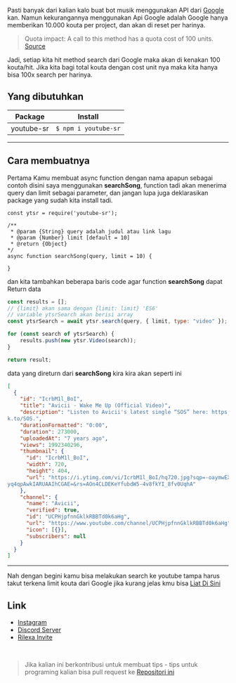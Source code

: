 Pasti banyak dari kalian kalo buat bot musik menggunakan API dari [Google](https://google.com) kan.
Namun kekurangannya menggunakan Api Google adalah Google hanya memberikan 10.000 kouta per project, dan akan di reset per harinya.

> Quota impact: A call to this method has a quota cost of 100 units. [Source](https://developers.google.com/youtube/v3/docs/search/list?hl=in "Youtube api 'search' documentation")

Jadi, setiap kita hit method search dari Google maka akan di kenakan 100 kouta/hit. Jika kita bagi total kouta dengan cost unit nya maka kita hanya bisa 100x search per harinya.

## Yang dibutuhkan

| Package    | Install              |
| ---------- | -------------------- |
| youtube-sr | `$ npm i youtube-sr` |

---

## Cara membuatnya

Pertama Kamu membuat async function dengan nama apapun sebagai contoh disini saya menggunakan **searchSong**, function tadi akan menerima query dan limit sebagai parameter, dan jangan lupa juga deklarasikan package yang sudah kita install tadi.

```Js
const ytsr = require('youtube-sr');

/**
 * @param {String} query adalah judul atau link lagu
 * @param {Number} limit [default = 10]
 * @return {Object}
*/
async function searchSong(query, limit = 10) {

}
```

dan kita tambahkan beberapa baris code agar function **searchSong** dapat Return data

```js
const results = [];
// {limit} akan sama dengan {limit: limit} 'ES6'
// variable ytsrSearch akan berisi array
const ytsrSearch = await ytsr.search(query, { limit, type: "video" });

for (const search of ytsrSearch) {
    results.push(new ytsr.Video(search));
}

return result;
```

data yang direturn dari **searchSong** kira kira akan seperti ini

```json
[
  {
    "id": "IcrbM1l_BoI",
    "title": "Avicii - Wake Me Up (Official Video)",
    "description": "Listen to Avicii's latest single “SOS” here: https://Avicii.ln
k.to/SOS.",
    "durationFormatted": "0:00",
    "duration": 273000,
    "uploadedAt": "7 years ago",
    "views": 1992340296,
    "thumbnail": {
      "id": "IcrbM1l_BoI",
      "width": 720,
      "height": 404,
      "url": "https://i.ytimg.com/vi/IcrbM1l_BoI/hq720.jpg?sqp=-oaymwEXCNAFEJQDSFr
yq4qpAwkIARUAAIhCGAE=&rs=AOn4CLDEKeYfubdW5-4v8fkYI_8fv0UqhA"
    },
    "channel": {
      "name": "Avicii",
      "verified": true,
      "id": "UCPHjpfnnGklkRBBTd0k6aHg",
      "url": "https://www.youtube.com/channel/UCPHjpfnnGklkRBBTd0k6aHg",
      "icon": [{}],
      "subscribers": null
    }
  }
]
```

---

Nah dengan begini kamu bisa melakukan search ke youtube tampa harus takut terkena limit kouta dari Google jika kurang jelas kmu bisa [Liat Di Sini](./searchSong.js "songSearch Module")

## Link

-   [Instagram](1 "Instagram")
-   [Discord Server](2 "Discord Server")
-   [Rilexa Invite](3 "Invite Rilexa")

<br>

> Jika kalian ini berkontribusi untuk membuat tips - tips untuk programing kalian bisa pull request ke [Repositori ini](https://github.com/kevinoctavian/Quick-Tips "My Repository")

[1]: https://www.instagram.com/kevin_octavian_/
[2]: https://discord.gg/nph658pnC9
[3]: https://discord.com/api/oauth2/authorize?client_id=695634707613745222&permissions=3468608&scope=bot
